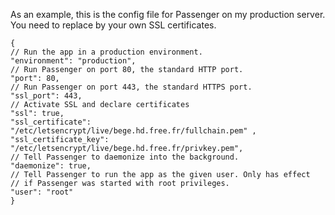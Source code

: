 As an example, this is the config file for Passenger on my production server. You need to replace by your own SSL certificates.  

    {
    // Run the app in a production environment. 
    "environment": "production",
    // Run Passenger on port 80, the standard HTTP port.
    "port": 80,
    // Run Passenger on port 443, the standard HTTPS port.
    "ssl_port": 443,
    // Activate SSL and declare certificates
    "ssl": true,
    "ssl_certificate": "/etc/letsencrypt/live/bege.hd.free.fr/fullchain.pem" ,
    "ssl_certificate_key": "/etc/letsencrypt/live/bege.hd.free.fr/privkey.pem",
    // Tell Passenger to daemonize into the background.
    "daemonize": true,
    // Tell Passenger to run the app as the given user. Only has effect
    // if Passenger was started with root privileges.
    "user": "root"
    }
